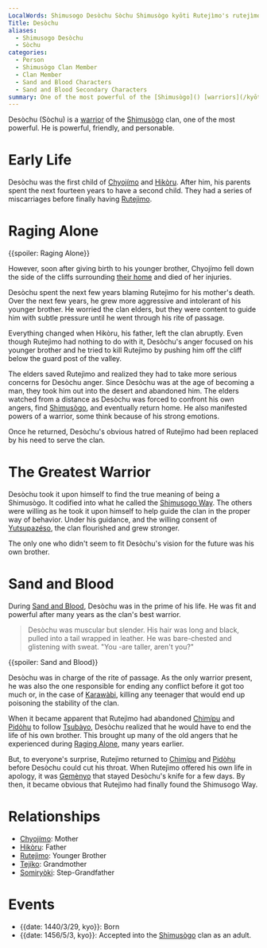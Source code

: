 ```yaml
---
LocalWords: Shimusogo Desòchu Sòchu Shimusògo kyōti Rutejìmo's rutejìmo Chyojímo shimusogo chyojímo Hikòru hikòru Desòchu's Yutsupazéso Karawàbi Chimípu Pidòhu Tsubàyo Gemènyo Tejíko tejíko Somiryòki somiryòki kyo
Title: Desòchu
aliases:
  - Shimusogo Desòchu
  - Sòchu
categories:
  - Person
  - Shimusògo Clan Member
  - Clan Member
  - Sand and Blood Characters
  - Sand and Blood Secondary Characters
summary: One of the most powerful of the [Shimusògo]() [warriors](/kyōti-warrior/) and [Rutejìmo's](/rutejìmo/) brother.
---
```


Desòchu (Sòchu) is a [warrior](/kyōti-warrior/) of the [Shimusògo]() clan, one of the most powerful. He is powerful, friendly, and personable.

# Early Life

Desòchu was the first child of [Chyojímo](/shimusogo-chyojímo/) and [Hikòru](/shimusogo-hikòru/). After him, his parents spent the next fourteen years to have a second child. They had a series of miscarriages before finally having [Rutejìmo](/shimusogo-rutejìmo/).

# Raging Alone

{{spoiler: Raging Alone}}

However, soon after giving birth to his younger brother, Chyojímo fell down the side of the cliffs surrounding [their home](/shimusogo-valley/) and died of her injuries.

Desòchu spent the next few years blaming Rutejìmo for his mother's death. Over the next few years, he grew more aggressive and intolerant of his younger brother. He worried the clan elders, but they were content to guide him with subtle pressure until he went through his rite of passage.

Everything changed when Hikòru, his father, left the clan abruptly. Even though Rutejìmo had nothing to do with it, Desòchu's anger focused on his younger brother and he tried to kill Rutejìmo by pushing him off the cliff below the guard post of the valley.

The elders saved Rutejìmo and realized they had to take more serious concerns for Desòchu anger. Since Desòchu was at the age of becoming a man, they took him out into the desert and abandoned him. The elders watched from a distance as Desòchu was forced to confront his own angers, find [Shimusògo](), and eventually return home. He also manifested powers of a warrior, some think because of his strong emotions.

Once he returned, Desòchu's obvious hatred of Rutejìmo had been replaced by his need to serve the clan.

# The Greatest Warrior

Desòchu took it upon himself to find the true meaning of being a Shimusògo. It codified into what he called the [Shimusogo Way](). The others were willing as he took it upon himself to help guide the clan in the proper way of behavior. Under his guidance, and the willing consent of [Yutsupazéso](), the clan flourished and grew stronger.

The only one who didn't seem to fit Desòchu's vision for the future was his own brother.

# Sand and Blood

During [Sand and Blood](), Desòchu was in the prime of his life. He was fit and powerful after many years as the clan's best warrior.

> Desòchu was muscular but slender. His hair was long and black, pulled into a tail wrapped in leather. He was bare-chested and glistening with sweat. "You -are taller, aren't you?"

{{spoiler: Sand and Blood}}

Desòchu was in charge of the rite of passage. As the only warrior present, he was also the one responsible for ending any conflict before it got too much or, in the case of [Karawàbi](), killing any teenager that would end up poisoning the stability of the clan.

When it became apparent that Rutejìmo had abandoned [Chimípu]() and [Pidòhu]() to follow [Tsubàyo](), Desòchu realized that he would have to end the life of his own brother. This brought up many of the old angers that he experienced during [Raging Alone](), many years earlier.

But, to everyone's surprise, Rutejìmo returned to [Chimípu]() and [Pidòhu]() before Desòchu could cut his throat. When Rutejìmo offered his own life in apology, it was [Gemènyo]() that stayed Desòchu's knife for a few days. By then, it became obvious that Rutejìmo had finally found the Shimusogo Way.

# Relationships

* [Chyojímo](): Mother
* [Hikòru](): Father
* [Rutejìmo](): Younger Brother
* [Tejíko](): Grandmother
* [Somiryòki](): Step-Grandfather

# Events

* {{date: 1440/3/29, kyo}}: Born
* {{date: 1456/5/3, kyo}}: Accepted into the [Shimusògo]() clan as an adult.
